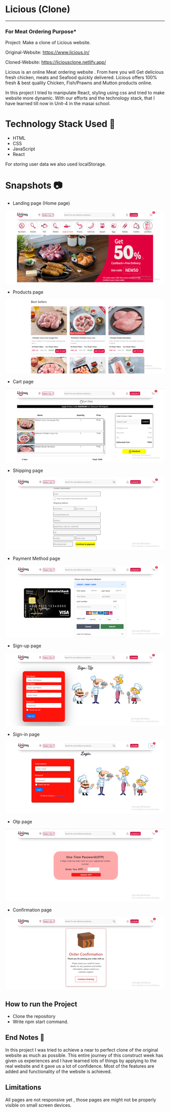 # Licious (Clone)
-----
### For Meat Ordering Purpose*
Project: Make a clone of Licious website.

Original-Website: https://www.licious.in/

Cloned-Website: https://liciousclone.netlify.app/

Licious is an online Meat ordering website . From here you will Get delicious fresh chicken, meats and Seafood quickly delivered. Licious offers 100% fresh & best quality Chicken, Fish/Prawns and Mutton products online.

In this project I tried to manipulate React, styling using css and tried to make website more dynamic. With our efforts and the technology stack, that I have learned till now in Unit-4 in the masai school.

# Technology Stack Used 🌟
* HTML
* CSS
* JavaScript
* React

For storing user data we also used localStorage.

# Snapshots 📷
* Landing page (Home page)

![Landing page (Home page)](https://github.com/kavish729/Licious-clone/blob/main/public/licioushomepage.PNG?raw=true)

* Products page

![Products page](https://github.com/kavish729/Licious-clone/blob/main/public/liciousproduct.PNG?raw=true)

* Cart page

![Cart page](https://github.com/kavish729/Licious-clone/blob/main/public/cartlicious.PNG?raw=true)

* Shipping page

![Shipping page](https://github.com/kavish729/Licious-clone/blob/main/public/Shippinglicious.PNG?raw=true)

* Payment Method page

![Payment page](https://github.com/kavish729/Licious-clone/blob/main/public/Paymentlicious.PNG?raw=true)

* Sign-up page

![Sign-up page](https://github.com/kavish729/Licious-clone/blob/main/public/Licioussignin.PNG?raw=true)

* Sign-in page

![Sign-in page](https://github.com/kavish729/Licious-clone/blob/main/public/liciouslogin.PNG?raw=true)

* Otp page

![Otp page](https://github.com/kavish729/Licious-clone/blob/main/public/otpverificationlicious.PNG?raw=true)

* Confirmation page

![Confirmation Page](https://github.com/kavish729/Licious-clone/blob/main/public/Orderconfirmlicious.PNG?raw=true)

## How to run the Project
* Clone the repository
* Write npm start command.

## End Notes 📑
In this project I was tried to achieve a near to perfect clone of the original website as much as possible. This entire journey of this construct week has given us experiences and I have learned lots of things by applying to the real website and it gave us a lot of confidence. Most of the features are added and functionality of the website is achieved.

## Limitations
All pages are not responsive yet , those pages are might not be properly visible on small screen devices.

